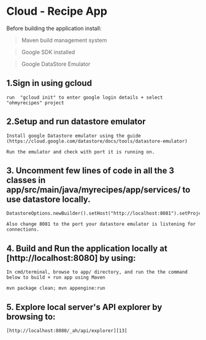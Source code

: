 # Cloud - Recipe App

Before building the application install:
 > Maven build management system
 
 > Google SDK installed
 
 > Google DataStore Emulator
 
 
 
 
## 1.Sign in using gcloud

    run  "gcloud init" to enter google login details + select "ohmyrecipes" project

 
 
## 2.Setup and run datastore emulator

    Install google Datastore emulator using the guide (https://cloud.google.com/datastore/docs/tools/datastore-emulator)

    Run the emulator and check with port it is running on.
    


## 3. Uncomment few lines of code in all the 3 classes in app/src/main/java/myrecipes/app/services/ to use datastore locally.

    DatastoreOptions.newBuilder().setHost("http://localhost:8081").setProjectId("ohmyrecipes").build().getService();

    Also change 8081 to the port your datastore emulator is listening for connections.



## 4. Build and Run the application locally at [http://localhost:8080] by using:
   
    In cmd/terminal, browse to app/ directory, and run the the command below to build + run app using Maven 
   
   `mvn package clean; mvn appengine:run`


## 5. Explore local server's API explorer by browsing to:

    [http://localhost:8080/_ah/api/explorer][13]


